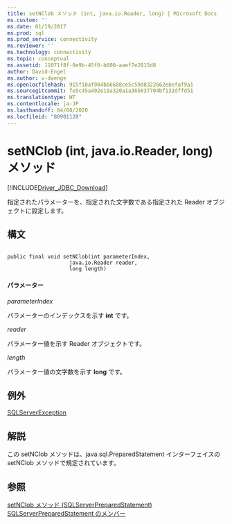 ```yaml
---
title: setNClob メソッド (int, java.io.Reader, long) | Microsoft Docs
ms.custom: ''
ms.date: 01/19/2017
ms.prod: sql
ms.prod_service: connectivity
ms.reviewer: ''
ms.technology: connectivity
ms.topic: conceptual
ms.assetid: 11071f8f-0e9b-45f0-b600-aaef7e2815d8
author: David-Engel
ms.author: v-daenge
ms.openlocfilehash: 915f10af904bb6688ce5c59d8322662ebefaf9a1
ms.sourcegitcommit: fe5c45a492e19a320a1a36b037704bf132dffd51
ms.translationtype: HT
ms.contentlocale: ja-JP
ms.lasthandoff: 04/08/2020
ms.locfileid: "80901128"
---
```

# <a name="setnclob-method-int-javaioreader-long"></a>setNClob (int, java.io.Reader, long) メソッド
[!INCLUDE[Driver_JDBC_Download](../../../includes/driver_jdbc_download.md)]

  指定されたパラメーターを、指定された文字数である指定された Reader オブジェクトに設定します。  
  
## <a name="syntax"></a>構文  
  
```  
  
public final void setNClob(int parameterIndex,  
                    java.io.Reader reader,  
                    long length)  
```  
  
#### <a name="parameters"></a>パラメーター  
 *parameterIndex*  
  
 パラメーターのインデックスを示す **int** です。  
  
 *reader*  
  
 パラメーター値を示す Reader オブジェクトです。  
  
 *length*  
  
 パラメーター値の文字数を示す **long** です。  
  
## <a name="exceptions"></a>例外  
 [SQLServerException](../../../connect/jdbc/reference/sqlserverexception-class.md)  
  
## <a name="remarks"></a>解説  
 この setNClob メソッドは、java.sql.PreparedStatement インターフェイスの setNClob メソッドで規定されています。  
  
## <a name="see-also"></a>参照  
 [setNClob メソッド &#40;SQLServerPreparedStatement&#41;](../../../connect/jdbc/reference/setnclob-method-sqlserverpreparedstatement.md)   
 [SQLServerPreparedStatement のメンバー](../../../connect/jdbc/reference/sqlserverpreparedstatement-members.md)  
  
  
